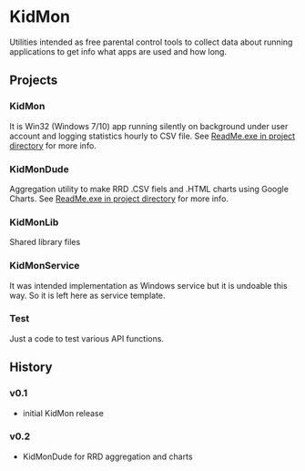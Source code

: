 # KidMon

Utilities intended as free parental control tools to collect data about running applications to get info what apps are used and how long.

## Projects

### KidMon
It is Win32 (Windows 7/10) app running silently on background under user account and logging statistics hourly to CSV file. See [ReadMe.exe in project directory](./kidmon/ReadMe.txt) for more info.

### KidMonDude
Aggregation utility to make RRD .CSV fiels and .HTML charts using Google Charts. See [ReadMe.exe in project directory](./kidmondude/ReadMe.txt) for more info.

### KidMonLib
Shared library files

### KidMonService
It was intended implementation as Windows service but it is undoable this way. So it is left here as service template.

### Test
Just a code to test various API functions.

## History

### v0.1
* initial KidMon release

### v0.2
* KidMonDude for RRD aggregation and charts